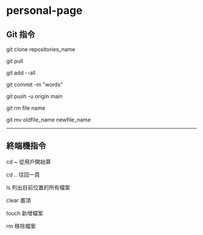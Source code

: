 # personal-page


## Git 指令

git clone repositories_name

git pull

git add --all

git commit -m "words"

git push -u origin main


git rm file name   <!-- remove file  -->

git mv oldfile_name newfile_name  <!-- rename file -->


-----------------------

## 終端機指令

cd ~   從用戶開始算

cd ..  往回一頁

ls     列出目前位置的所有檔案

clear  置頂

touch  新增檔案

rm     移除檔案

